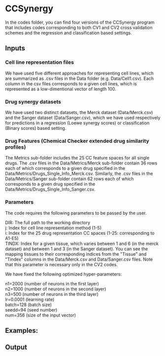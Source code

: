# CCSynergy
In the codes folder, you can find four versions of the CCSynergy program that includes codes corresponding to both CV1 and CV2 cross validation schemes and  the regression  and classification based settings.

## Inputs

### Cell line representation files
We have used five different approaches for representing cell lines, which are summarized as .csv files in the Data folder (e.g. Data/Cell1.csv).
Each column in the csv files corresponds to a given cell lines, which is represented as a low-dimentional vector of length 100.

### Drug synergy datasets
We have used two distinct datasets, the Merck dataset (Data/Merck.csv) and the Sanger dataset (Data/Sanger.csv), which we have used respectively for predictions in a regression (Loewe synergy scores) or classification (Binary scores) based setting.  

### Drug Features (Chemical Checker extended drug similarity profiles)
The Metrics sub-folder includes the 25 CC feature spaces for all single drugs. The .csv files in the Data/Metrics/Merck sub-folder contain 36 rows each of which corresponds to a given drug specified in the Data/Metrics/Drugs_Single_Info_Merck.csv. Similarly, the .csv files in the Data/Metrics/Sanger sub-folder contain 62 rows each of which corresponds to a given drug specified in the Data/Metrics/Drugs_Single_Info_Sanger.csv.

### Parameters
The code requires the following parameters to be passed by the user.


DIR: The full path to the working directory <br>
j:   Index for cell line representation method (1-5) <br>
i:   Index for the 25 drug representation CC spaces (1-25: corresponding to A1-E5) <br> 
TINDX:  Index for a given tissue, which varies between 1 and 6 (in the merck dataset) and between 1 and 3 (in the Sanger dataset). You can see the mapping tissues to their corresponding indices from the "Tissue" and "Tindex" columns in the Data/Merck.csv and Data/Sanger.csv files. Note that this parameter is necessary only in the CV2 codes.
    
We have fixed the following optimized hyper-parameters:

n1=2000   (number of neurons in the first layer) <br>
n2=1000   (number of neurons in the second layer) <br>
n3=500    (number of neurons in the third layer) <br>
lr=0.0001 (learning rate) <br>
batch=128 (batch size) <br>
seedd=94  (seed number) <br> 
num=356   (size of the input vector) <br>

## Examples:

## Output
